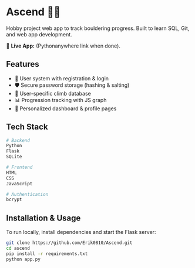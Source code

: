 # Ascend 🧗‍♂️
Hobby project web app to track bouldering progress. Built to learn SQL, Git, and web app development.

🔗 **Live App:** (Pythonanywhere link when done).  

## **Features**
- 🔐 User system with registration & login  
- 🛡️ Secure password storage (hashing & salting)  
- 📂 User-specific climb database  
- 📊 Progression tracking with JS graph  
- 🏅 Personalized dashboard & profile pages

## **Tech Stack**
```bash
# Backend
Python
Flask
SQLite

# Frontend
HTML
CSS
JavaScript

# Authentication
bcrypt
```

## **Installation & Usage**
To run locally, install dependencies and start the Flask server:

```bash
git clone https://github.com/Erik0810/Ascend.git
cd ascend
pip install -r requirements.txt
python app.py
```
